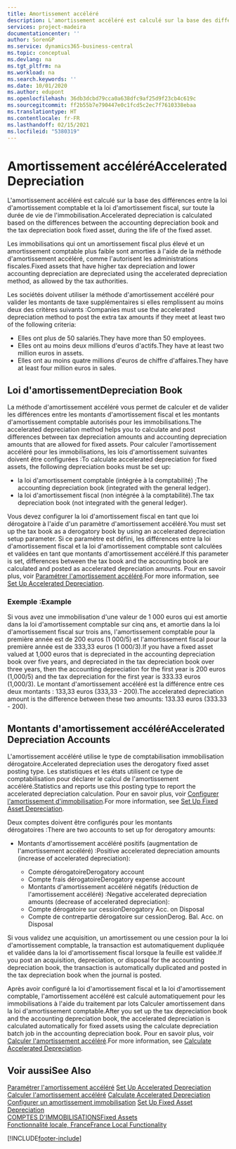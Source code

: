 ```yaml
---
title: Amortissement accéléré
description: L'amortissement accéléré est calculé sur la base des différences entre la loi d'amortissement comptable et la loi d'amortissement fiscal, sur toute la durée de vie de l'immobilisation.
services: project-madeira
documentationcenter: ''
author: SorenGP
ms.service: dynamics365-business-central
ms.topic: conceptual
ms.devlang: na
ms.tgt_pltfrm: na
ms.workload: na
ms.search.keywords: ''
ms.date: 10/01/2020
ms.author: edupont
ms.openlocfilehash: 36db3dcbd79cca0a638dfc9af25d9f23cb4c619c
ms.sourcegitcommit: ff2b55b7e790447e0c1fcd5c2ec7f7610338ebaa
ms.translationtype: HT
ms.contentlocale: fr-FR
ms.lasthandoff: 02/15/2021
ms.locfileid: "5380319"
---
```

# <a name="accelerated-depreciation"></a><span data-ttu-id="fa4b1-103">Amortissement accéléré</span><span class="sxs-lookup"><span data-stu-id="fa4b1-103">Accelerated Depreciation</span></span>
<span data-ttu-id="fa4b1-104">L'amortissement accéléré est calculé sur la base des différences entre la loi d'amortissement comptable et la loi d'amortissement fiscal, sur toute la durée de vie de l'immobilisation.</span><span class="sxs-lookup"><span data-stu-id="fa4b1-104">Accelerated depreciation is calculated based on the differences between the accounting depreciation book and the tax depreciation book fixed asset, during the life of the fixed asset.</span></span>  

<span data-ttu-id="fa4b1-105">Les immobilisations qui ont un amortissement fiscal plus élevé et un amortissement comptable plus faible sont amorties à l'aide de la méthode d'amortissement accéléré, comme l'autorisent les administrations fiscales.</span><span class="sxs-lookup"><span data-stu-id="fa4b1-105">Fixed assets that have higher tax depreciation and lower accounting depreciation are depreciated using the accelerated depreciation method, as allowed by the tax authorities.</span></span>  

<span data-ttu-id="fa4b1-106">Les sociétés doivent utiliser la méthode d'amortissement accéléré pour valider les montants de taxe supplémentaires si elles remplissent au moins deux des critères suivants :</span><span class="sxs-lookup"><span data-stu-id="fa4b1-106">Companies must use the accelerated depreciation method to post the extra tax amounts if they meet at least two of the following criteria:</span></span>  

- <span data-ttu-id="fa4b1-107">Elles ont plus de 50 salariés.</span><span class="sxs-lookup"><span data-stu-id="fa4b1-107">They have more than 50 employees.</span></span>  
- <span data-ttu-id="fa4b1-108">Elles ont au moins deux millions d'euros d'actifs.</span><span class="sxs-lookup"><span data-stu-id="fa4b1-108">They have at least two million euros in assets.</span></span>  
- <span data-ttu-id="fa4b1-109">Elles ont au moins quatre millions d'euros de chiffre d'affaires.</span><span class="sxs-lookup"><span data-stu-id="fa4b1-109">They have at least four million euros in sales.</span></span>  

## <a name="depreciation-book"></a><span data-ttu-id="fa4b1-110">Loi d'amortissement</span><span class="sxs-lookup"><span data-stu-id="fa4b1-110">Depreciation Book</span></span>  
<span data-ttu-id="fa4b1-111">La méthode d'amortissement accéléré vous permet de calculer et de valider les différences entre les montants d'amortissement fiscal et les montants d'amortissement comptable autorisés pour les immobilisations.</span><span class="sxs-lookup"><span data-stu-id="fa4b1-111">The accelerated depreciation method helps you to calculate and post differences between tax depreciation amounts and accounting depreciation amounts that are allowed for fixed assets.</span></span> <span data-ttu-id="fa4b1-112">Pour calculer l'amortissement accéléré pour les immobilisations, les lois d'amortissement suivantes doivent être configurées :</span><span class="sxs-lookup"><span data-stu-id="fa4b1-112">To calculate accelerated depreciation for fixed assets, the following depreciation books must be set up:</span></span>  

- <span data-ttu-id="fa4b1-113">la loi d'amortissement comptable (intégrée à la comptabilité) ;</span><span class="sxs-lookup"><span data-stu-id="fa4b1-113">The accounting depreciation book (integrated with the general ledger).</span></span>  
- <span data-ttu-id="fa4b1-114">la loi d'amortissement fiscal (non intégrée à la comptabilité).</span><span class="sxs-lookup"><span data-stu-id="fa4b1-114">The tax depreciation book (not integrated with the general ledger).</span></span>  

<span data-ttu-id="fa4b1-115">Vous devez configurer la loi d'amortissement fiscal en tant que loi dérogatoire à l'aide d'un paramètre d'amortissement accéléré.</span><span class="sxs-lookup"><span data-stu-id="fa4b1-115">You must set up the tax book as a derogatory book by using an accelerated depreciation setup parameter.</span></span> <span data-ttu-id="fa4b1-116">Si ce paramètre est défini, les différences entre la loi d'amortissement fiscal et la loi d'amortissement comptable sont calculées et validées en tant que montants d'amortissement accéléré.</span><span class="sxs-lookup"><span data-stu-id="fa4b1-116">If this parameter is set, differences between the tax book and the accounting book are calculated and posted as accelerated depreciation amounts.</span></span> <span data-ttu-id="fa4b1-117">Pour en savoir plus, voir [Paramétrer l'amortissement accéléré](how-to-set-up-accelerated-depreciation.md).</span><span class="sxs-lookup"><span data-stu-id="fa4b1-117">For more information, see [Set Up Accelerated Depreciation](how-to-set-up-accelerated-depreciation.md).</span></span>  

### <a name="example"></a><span data-ttu-id="fa4b1-118">Exemple :</span><span class="sxs-lookup"><span data-stu-id="fa4b1-118">Example</span></span>  
 <span data-ttu-id="fa4b1-119">Si vous avez une immobilisation d'une valeur de 1 000 euros qui est amortie dans la loi d'amortissement comptable sur cinq ans, et amortie dans la loi d'amortissement fiscal sur trois ans, l'amortissement comptable pour la première année est de 200 euros (1 000/5) et l'amortissement fiscal pour la première année est de 333,33 euros (1 000/3).</span><span class="sxs-lookup"><span data-stu-id="fa4b1-119">If you have a fixed asset valued at 1,000 euros that is depreciated in the accounting depreciation book over five years, and depreciated in the tax depreciation book over three years, then the accounting depreciation for the first year is 200 euros (1,000/5) and the tax depreciation for the first year is 333.33 euros (1,000/3).</span></span> <span data-ttu-id="fa4b1-120">Le montant d'amortissement accéléré est la différence entre ces deux montants : 133,33 euros (333,33 - 200).</span><span class="sxs-lookup"><span data-stu-id="fa4b1-120">The accelerated depreciation amount is the difference between these two amounts: 133.33 euros (333.33 - 200).</span></span>  

## <a name="accelerated-depreciation-accounts"></a><span data-ttu-id="fa4b1-121">Montants d'amortissement accéléré</span><span class="sxs-lookup"><span data-stu-id="fa4b1-121">Accelerated Depreciation Accounts</span></span>  
<span data-ttu-id="fa4b1-122">L'amortissement accéléré utilise le type de comptabilisation immobilisation dérogatoire.</span><span class="sxs-lookup"><span data-stu-id="fa4b1-122">Accelerated depreciation uses the derogatory fixed asset posting type.</span></span> <span data-ttu-id="fa4b1-123">Les statistiques et les états utilisent ce type de comptabilisation pour déclarer le calcul de l'amortissement accéléré.</span><span class="sxs-lookup"><span data-stu-id="fa4b1-123">Statistics and reports use this posting type to report the accelerated depreciation calculation.</span></span> <span data-ttu-id="fa4b1-124">Pour en savoir plus, voir [Configurer l'amortissement d'immobilisation](../../fa-how-setup-depreciation.md).</span><span class="sxs-lookup"><span data-stu-id="fa4b1-124">For more information, see [Set Up Fixed Asset Depreciation](../../fa-how-setup-depreciation.md).</span></span>  

<span data-ttu-id="fa4b1-125">Deux comptes doivent être configurés pour les montants dérogatoires :</span><span class="sxs-lookup"><span data-stu-id="fa4b1-125">There are two accounts to set up for derogatory amounts:</span></span>  

- <span data-ttu-id="fa4b1-126">Montants d'amortissement accéléré positifs (augmentation de l'amortissement accéléré) :</span><span class="sxs-lookup"><span data-stu-id="fa4b1-126">Positive accelerated depreciation amounts (increase of accelerated depreciation):</span></span>  

    - <span data-ttu-id="fa4b1-127">Compte dérogatoire</span><span class="sxs-lookup"><span data-stu-id="fa4b1-127">Derogatory account</span></span>  
    - <span data-ttu-id="fa4b1-128">Compte frais dérogatoire</span><span class="sxs-lookup"><span data-stu-id="fa4b1-128">Derogatory expense account</span></span>  
    - <span data-ttu-id="fa4b1-129">Montants d'amortissement accéléré négatifs (réduction de l'amortissement accéléré) :</span><span class="sxs-lookup"><span data-stu-id="fa4b1-129">Negative accelerated depreciation amounts (decrease of accelerated depreciation):</span></span>  
    - <span data-ttu-id="fa4b1-130">Compte dérogatoire sur cession</span><span class="sxs-lookup"><span data-stu-id="fa4b1-130">Derogatory Acc. on Disposal</span></span>  
    - <span data-ttu-id="fa4b1-131">Compte de contrepartie dérogatoire sur cession</span><span class="sxs-lookup"><span data-stu-id="fa4b1-131">Derog. Bal. Acc. on Disposal</span></span>  

<span data-ttu-id="fa4b1-132">Si vous validez une acquisition, un amortissement ou une cession pour la loi d'amortissement comptable, la transaction est automatiquement dupliquée et validée dans la loi d'amortissement fiscal lorsque la feuille est validée.</span><span class="sxs-lookup"><span data-stu-id="fa4b1-132">If you post an acquisition, depreciation, or disposal for the accounting depreciation book, the transaction is automatically duplicated and posted in the tax depreciation book when the journal is posted.</span></span>  

<span data-ttu-id="fa4b1-133">Après avoir configuré la loi d'amortissement fiscal et la loi d'amortissement comptable, l'amortissement accéléré est calculé automatiquement pour les immobilisations à l'aide du traitement par lots Calculer amortissement dans la loi d'amortissement comptable.</span><span class="sxs-lookup"><span data-stu-id="fa4b1-133">After you set up the tax depreciation book and the accounting depreciation book, the accelerated depreciation is calculated automatically for fixed assets using the calculate depreciation batch job in the accounting depreciation book.</span></span> <span data-ttu-id="fa4b1-134">Pour en savoir plus, voir [Calculer l'amortissement accéléré](how-to-calculate-accelerated-depreciation.md).</span><span class="sxs-lookup"><span data-stu-id="fa4b1-134">For more information, see [Calculate Accelerated Depreciation](how-to-calculate-accelerated-depreciation.md).</span></span>  

## <a name="see-also"></a><span data-ttu-id="fa4b1-135">Voir aussi</span><span class="sxs-lookup"><span data-stu-id="fa4b1-135">See Also</span></span>  
 <span data-ttu-id="fa4b1-136">[Paramétrer l'amortissement accéléré](how-to-set-up-accelerated-depreciation.md) </span><span class="sxs-lookup"><span data-stu-id="fa4b1-136">[Set Up Accelerated Depreciation](how-to-set-up-accelerated-depreciation.md) </span></span>  
 <span data-ttu-id="fa4b1-137">[Calculer l'amortissement accéléré](how-to-calculate-accelerated-depreciation.md) </span><span class="sxs-lookup"><span data-stu-id="fa4b1-137">[Calculate Accelerated Depreciation](how-to-calculate-accelerated-depreciation.md) </span></span>  
 <span data-ttu-id="fa4b1-138">[Configurer un amortissement immobilisation](../../fa-how-setup-depreciation.md) </span><span class="sxs-lookup"><span data-stu-id="fa4b1-138">[Set Up Fixed Asset Depreciation](../../fa-how-setup-depreciation.md) </span></span>  
[<span data-ttu-id="fa4b1-139">COMPTES D'IMMOBILISATIONS</span><span class="sxs-lookup"><span data-stu-id="fa4b1-139">Fixed Assets</span></span>](../../fa-manage.md)  
 [<span data-ttu-id="fa4b1-140">Fonctionnalité locale, France</span><span class="sxs-lookup"><span data-stu-id="fa4b1-140">France Local Functionality</span></span>](france-local-functionality.md)


[!INCLUDE[footer-include](../../includes/footer-banner.md)]